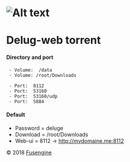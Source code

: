 ![Alt text](http://fusengine.ch/img/deluge.svg)
=============================================
# Delug-web torrent

#### Directory and port

```
 - Volume:  /data          
 - Volume: /root/Downloads   

 - Port:  8112               
 - Port:  53160              
 - Port:  53160/udp          
 - Port:  5884               

```

#### Default

- Password = deluge
- Download = /root/Downloads
- Web-ui   = 8112 ->   http://mydomaine.me:8112


&copy; 2018 [Fusengine](http://fusengine.com)
